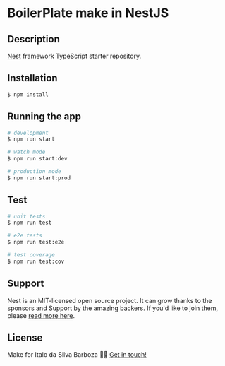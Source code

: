 <h1>BoilerPlate make in NestJS</h1>

## Description

[Nest](https://github.com/nestjs/nest) framework TypeScript starter repository.

## Installation

```bash
$ npm install
```

## Running the app

```bash
# development
$ npm run start

# watch mode
$ npm run start:dev

# production mode
$ npm run start:prod
```

## Test

```bash
# unit tests
$ npm run test

# e2e tests
$ npm run test:e2e

# test coverage
$ npm run test:cov
```

## Support

Nest is an MIT-licensed open source project. It can grow thanks to the sponsors and Support by the amazing backers. If you'd like to join them, please [read more here](https://docs.nestjs.com/support).
## License

Make for Italo da Silva Barboza 👋🏻 [Get in touch!](https://github.com/Italosbarboza/)
